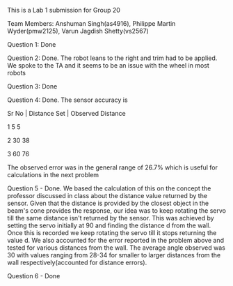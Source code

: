 This is a Lab 1 submission for Group 20

Team Members: Anshuman Singh(as4916), Philippe Martin Wyder(pmw2125), Varun Jagdish Shetty(vs2567)

Question 1: Done

Question 2: Done. The robot leans to the right and trim had to be applied. We spoke to the TA and it seems to be an issue with the wheel in most robots

Question 3: Done

Question 4: Done. 
The sensor accuracy is

Sr No | Distance Set | Observed Distance

   1		5					5

   2	   30				   38

   3	   60                  76 
   
The observed error was in the general range of 26.7% which is useful for calculations in the next problem

Question 5 - Done. 
We based the calculation of this on the concept the professor discussed in class about the distance value returned by the sensor. Given that the distance is provided by the closest object in the beam's cone provides the response, our idea was to keep rotating the servo till the same distance isn't returned by the sensor. This was achieved by setting the servo initially at 90 and finding the distance d from the wall. Once this is recorded we keep rotating the servo till it stops returning the value d. We also accounted for the error reported in the problem above and tested for various distances from the wall. The average angle observed was 30 with values ranging from 28-34 for smaller to larger distances from the wall respectively(accounted for distance errors).

Question 6 - Done
